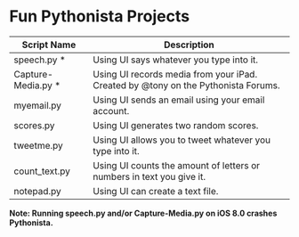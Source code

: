 Fun Pythonista Projects
====================

| Script Name                        | Description                | 
| ---------------------------------- | -------------------------- | 
| speech.py     * | Using UI says whatever you type into it. |
| Capture-Media.py     * | Using UI records media from your iPad. Created by @tony on the Pythonista Forums.|
| myemail.py      | Using UI sends an email using your email account. |
| scores.py      | Using UI generates two random scores. |
| tweetme.py      | Using UI allows you to tweet whatever you type into it. |
| count_text.py      | Using UI counts the amount of letters or numbers in text you give it. |
| notepad.py      | Using UI can create a text file.  |

**Note: Running speech.py and/or Capture-Media.py  on iOS 8.0 crashes Pythonista.**
